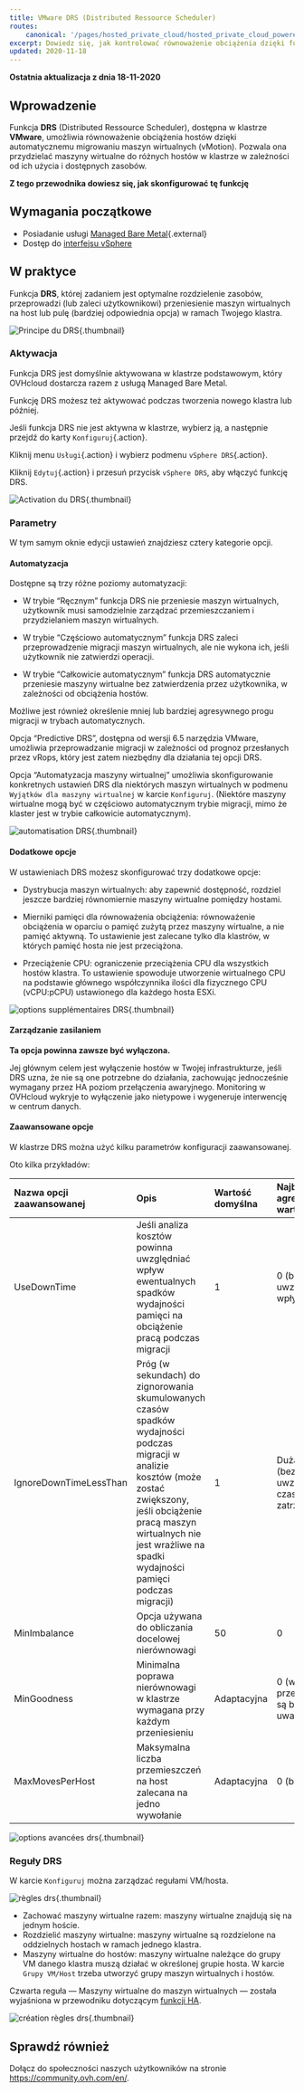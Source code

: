 ```yaml
---
title: VMware DRS (Distributed Ressource Scheduler)
routes:
    canonical: '/pages/hosted_private_cloud/hosted_private_cloud_powered_by_vmware/vmware_drs_distributed_ressource_scheduler_new'
excerpt: Dowiedz się, jak kontrolować równoważenie obciążenia dzięki funkcji DRS
updated: 2020-11-18
---
```


**Ostatnia aktualizacja z dnia 18-11-2020**

## Wprowadzenie

Funkcja **DRS** (Distributed Ressource Scheduler), dostępna w klastrze **VMware**, umożliwia równoważenie obciążenia hostów dzięki automatycznemu migrowaniu maszyn wirtualnych (vMotion). Pozwala ona przydzielać maszyny wirtualne do różnych hostów w klastrze w zależności od ich użycia i dostępnych zasobów.

**Z tego przewodnika dowiesz się, jak skonfigurować tę funkcję**

## Wymagania początkowe

- Posiadanie usługi [Managed Bare Metal](https://www.ovhcloud.com/pl/managed-bare-metal/){.external}
- Dostęp do [interfejsu vSphere](/pages/bare_metal_cloud/managed_bare_metal/vsphere-interface)

## W praktyce

Funkcja **DRS**, której zadaniem jest optymalne rozdzielenie zasobów, przeprowadzi (lub zaleci użytkownikowi) przeniesienie maszyn wirtualnych na host lub pulę (bardziej odpowiednia opcja) w ramach Twojego klastra.

![Principe du DRS](images/drs0.png){.thumbnail}

### Aktywacja

Funkcja DRS jest domyślnie aktywowana w klastrze podstawowym, który OVHcloud dostarcza razem z usługą Managed Bare Metal.

Funkcję DRS możesz też aktywować podczas tworzenia nowego klastra lub później.

Jeśli funkcja DRS nie jest aktywna w klastrze, wybierz ją, a następnie przejdź do karty `Konfiguruj`{.action}.

Kliknij menu `Usługi`{.action} i wybierz podmenu `vSphere DRS`{.action}.

Kliknij `Edytuj`{.action} i przesuń przycisk `vSphere DRS`, aby włączyć funkcję DRS.

![Activation du DRS](images/drs01.png){.thumbnail}

### Parametry 

W tym samym oknie edycji ustawień znajdziesz cztery kategorie opcji.

#### Automatyzacja

Dostępne są trzy różne poziomy automatyzacji:

- W trybie “Ręcznym” funkcja DRS nie przeniesie maszyn wirtualnych, użytkownik musi samodzielnie zarządzać przemieszczaniem i przydzielaniem maszyn wirtualnych.

- W trybie “Częściowo automatycznym” funkcja DRS zaleci przeprowadzenie migracji maszyn wirtualnych, ale nie wykona ich, jeśli użytkownik nie zatwierdzi operacji.

- W trybie “Całkowicie automatycznym” funkcja DRS automatycznie przeniesie maszyny wirtualne bez zatwierdzenia przez użytkownika, w zależności od obciążenia hostów.

Możliwe jest również określenie mniej lub bardziej agresywnego progu migracji w trybach automatycznych.

Opcja “Predictive DRS”, dostępna od wersji 6.5 narzędzia VMware, umożliwia przeprowadzanie migracji w zależności od prognoz przesłanych przez vRops,
który jest zatem niezbędny dla działania tej opcji DRS.

Opcja “Automatyzacja maszyny wirtualnej” umożliwia skonfigurowanie konkretnych ustawień DRS dla niektórych maszyn wirtualnych w podmenu `Wyjątków dla maszyny wirtualnej` w karcie `Konfiguruj`. (Niektóre maszyny wirtualne mogą być w częściowo automatycznym trybie migracji, mimo że klaster jest w trybie całkowicie automatycznym).

![automatisation DRS](images/drs02.png){.thumbnail}


#### Dodatkowe opcje

W ustawieniach DRS możesz skonfigurować trzy dodatkowe opcje:

- Dystrybucja maszyn wirtualnych: aby zapewnić dostępność, rozdziel jeszcze bardziej równomiernie maszyny wirtualne pomiędzy hostami. 

- Mierniki pamięci dla równoważenia obciążenia: równoważenie obciążenia w oparciu o pamięć zużytą przez maszyny wirtualne, a nie pamięć aktywną.
To ustawienie jest zalecane tylko dla klastrów, w których pamięć hosta nie jest przeciążona. 

- Przeciążenie CPU: ograniczenie przeciążenia CPU dla wszystkich hostów klastra. To ustawienie spowoduje utworzenie wirtualnego CPU na podstawie głównego współczynnika ilości dla fizycznego CPU (vCPU:pCPU) ustawionego dla każdego hosta ESXi. 

![options supplémentaires DRS](images/drs03.png){.thumbnail}

#### Zarządzanie zasilaniem

**Ta opcja powinna zawsze być wyłączona.**

Jej głównym celem jest wyłączenie hostów w Twojej infrastrukturze, jeśli DRS uzna, że nie są one potrzebne do działania, zachowując jednocześnie wymagany przez HA poziom przełączenia awaryjnego.
Monitoring w OVHcloud wykryje to wyłączenie jako nietypowe i wygeneruje interwencję w centrum danych.

#### Zaawansowane opcje

W klastrze DRS można użyć kilku parametrów konfiguracji zaawansowanej.

Oto kilka przykładów:

|Nazwa opcji zaawansowanej|Opis|Wartość domyślna|Najbardziej agresywna wartość|
|:---|:---|:---|:---|
|UseDownTime|Jeśli analiza kosztów powinna uwzględniać wpływ ewentualnych spadków wydajności pamięci na obciążenie pracą podczas migracji|1|0 (bez uwzględnienia wpływów)|
|IgnoreDownTimeLessThan|Próg (w sekundach) do zignorowania skumulowanych czasów spadków wydajności podczas migracji w analizie kosztów (może zostać zwiększony, jeśli obciążenie pracą maszyn wirtualnych nie jest wrażliwe na spadki wydajności pamięci podczas migracji)|1|Duża liczba (bez uwzględnienia czasów zatrzymania)|
|MinImbalance|Opcja używana do obliczania docelowej nierównowagi|50|0|
|MinGoodness|Minimalna poprawa nierównowagi w klastrze wymagana przy każdym przeniesieniu|Adaptacyjna|0 (wszystkie przesunięcia są brane pod uwagę)|
|MaxMovesPerHost|Maksymalna liczba przemieszczeń na host zalecana na jedno wywołanie|Adaptacyjna|0 (bez limitu)|

![options avancées drs](images/drs05.png){.thumbnail}

### Reguły DRS

W karcie `Konfiguruj` można zarządzać regułami VM/hosta.

![règles drs](images/drs06.png){.thumbnail}

- Zachować maszyny wirtualne razem: maszyny wirtualne znajdują się na jednym hoście.
- Rozdzielić maszyny wirtualne: maszyny wirtualne są rozdzielone na oddzielnych hostach w ramach jednego klastra.
- Maszyny wirtualne do hostów: maszyny wirtualne należące do grupy VM danego klastra muszą działać w określonej grupie hosta. W karcie `Grupy VM/Host` trzeba utworzyć grupy maszyn wirtualnych i hostów.

Czwarta reguła — Maszyny wirtualne do maszyn wirtualnych — została wyjaśniona w przewodniku dotyczącym [funkcji HA](/pages/bare_metal_cloud/managed_bare_metal/vmware_ha_high_availability).

![création règles drs](images/drs07.png){.thumbnail}

## Sprawdź również

Dołącz do społeczności naszych użytkowników na stronie <https://community.ovh.com/en/>.
